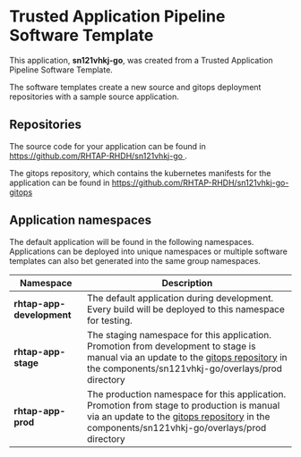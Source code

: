 # Trusted Application Pipeline Software Template

This application, **sn121vhkj-go**, was created from a Trusted Application Pipeline Software Template.

The software templates create a new source and gitops deployment repositories with a sample source application. 

## Repositories

The source code for your application can be found in [https://github.com/RHTAP-RHDH/sn121vhkj-go ](https://github.com/RHTAP-RHDH/sn121vhkj-go ).
 
The gitops repository, which contains the kubernetes manifests for the application can be found in 
[https://github.com/RHTAP-RHDH/sn121vhkj-go-gitops ](https://github.com/RHTAP-RHDH/sn121vhkj-go-gitops ) 

## Application namespaces 

The default application will be found in the following namespaces. Applications can be deployed into unique namespaces or multiple software templates can also bet generated into the same group namespaces.  

|  Namespace   |  Description   |  
| -------- | -------- |   
| **rhtap-app-development** | The default application during development. Every build will be deployed to this namespace for testing. | 
| **rhtap-app-stage** | The staging namespace for this application. Promotion from development to stage is manual via an update to the [gitops repository](https://github.com/RHTAP-RHDH/sn121vhkj-go-gitops ) in the components/sn121vhkj-go/overlays/prod directory |  
| **rhtap-app-prod** | The production namespace for this application. Promotion from stage to production is manual via an update to the [gitops repository](https://github.com/RHTAP-RHDH/sn121vhkj-go-gitops ) in the components/sn121vhkj-go/overlays/prod directory | 